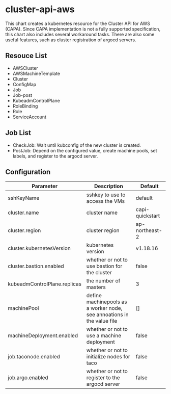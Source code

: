 # cluster-api-aws
This chart creates a kubernetes resource for the Cluster API for AWS (CAPA).
Since CAPA implementation is not a fully supported specification, this chart also includes several workaround tasks.
There are also some useful features, such as cluster registration of argocd servers.

## Resouce List
- AWSCluster
- AWSMachineTemplate
- Cluster
- ConfigMap
- Job
- Job-post
- KubeadmControlPlane
- RoleBinding
- Role
- ServiceAccount

## Job List
- CheckJob: Wait until kubconfig of the new cluster is created.
- PostJob: Depend on the configured value, create machine pools, set labels, and register to the argocd server.

## Configuration

|Parameter|Description|Default|
|---|---|---|
|sshKeyName|sshkey to use to access the VMs|default|
|cluster.name|cluster name|capi-quickstart|
|cluster.region|cluster region|ap-northeast-2|
|cluster.kubernetesVersion|kubernetes version|v1.18.16|
|cluster.bastion.enabled|whether or not to use bastion for the cluster|false|
|kubeadmControlPlane.replicas|the number of masters|3|
|machinePool|define machinepools as a worker node, see annoations in the value file|[]|
|machineDeployment.enabled|whether or not to use a machine deployment|false|
|job.taconode.enabled|whether or not to initialize nodes for taco|false|
|job.argo.enabled|whether or not to register to the argocd server|false|
